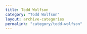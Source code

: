 ```yaml
---
title: Todd Wolfson
category: "Todd Wolfson"
layout: archive-categories
permalink: "category/todd-wolfson"
---
```

